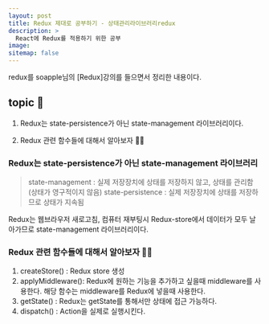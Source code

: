 ```yaml
---
layout: post
title: Redux 제대로 공부하기 - 상태관리라이브러리redux
description: >
  React에 Redux를 적용하기 위한 공부 
image:
sitemap: false
---
```



redux를 soapple님의 [Redux]강의를 들으면서 정리한 내용이다.

## topic 🚀

1. Redux는 state-persistence가 아닌 state-management 라이브러리이다.

2. Redux 관련 함수들에 대해서 알아보자 👩‍🎤

### Redux는 state-persistence가 아닌 state-management 라이브러리

> state-management : 실제 저장장치에 상태를 저장하지 않고, 상태를 관리함(상태가 영구적이지 않음)
> state-persistence : 실제 저장장치에 상태를 저장하므로 상태가 지속됨 

Redux는 웹브라우저 새로고침, 컴퓨터 재부팅시 Redux-store에서 데이터가 모두 날아가므로 state-management 라이브러리이다.

### Redux 관련 함수들에 대해서 알아보자 👩‍🎤

1. createStore() : Redux store 생성
2. applyMiddleware(): Redux에 원하는 기능을 추가하고 싶을때 middleware를 사용한다. 해당 함수는 middleware를 Redux에 넣을때 사용한다.
3. getState() : Redux는 getState를 통해서만 상태에 접근 가능하다.
4. dispatch() : Action을 실제로 실행시킨다.


